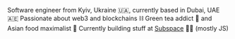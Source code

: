 Software engineer from Kyiv, Ukraine 🇺🇦, currently based in Dubai, UAE 🇦🇪
Passionate about web3 and blockchains ⛓️
Green tea addict 🍵 and Asian food maximalist 🥢
Currently building stuff at [Subspace](https://github.com/subspace) 🧑‍💻 (mostly JS)
